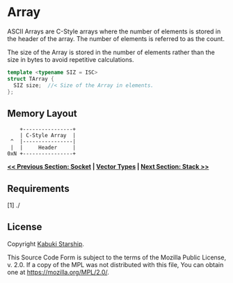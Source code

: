 # Array

ASCII Arrays are C-Style arrays where the number of elements is stored in the header of the array. The number of elements is referred to as the count.

The size of the Array is stored in the number of elements rather than the size in bytes to avoid repetitive calculations.

```C++
template <typename SIZ = ISC>
struct TArray {
  SIZ size;  //< Size of the Array in elements.
};
```

## Memory Layout

```AsciiArt
    +----------------+
    | C-Style Array  |
 ^  |----------------|
 |  |     Header     |
0xN +----------------+
```

**[<< Previous Section: Socket](./Socket) | [Vector Types](./) | [Next Section: Stack >>](./Stack)**

## Requirements

[1] ./

## License

Copyright [Kabuki Starship](https://kabukistarship.com).

This Source Code Form is subject to the terms of the Mozilla Public License, v. 2.0. If a copy of the MPL was not distributed with this file, You can obtain one at <https://mozilla.org/MPL/2.0/>.
